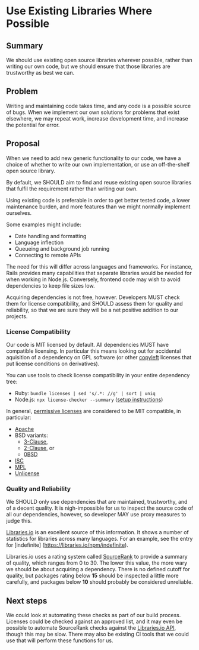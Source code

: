 # Use Existing Libraries Where Possible

## Summary

We should use existing open source libraries wherever possible,
rather than writing our own code, but we should ensure that those
libraries are trustworthy as best we can.

## Problem

Writing and maintaining code takes time, and any code is a possible
source of bugs. When we implement our own solutions for problems
that exist elsewhere, we may repeat work, increase development time,
and increase the potential for error.

## Proposal

When we need to add new generic functionality to our code, we have a
choice of whether to write our own implementation, or use an
off-the-shelf open source library.

By default, we SHOULD aim to find and reuse existing open source
libraries that fulfil the requirement rather than writing our own.

Using existing code is preferable in order to get better tested
code, a lower maintenance burden, and more features than we might
normally implement ourselves.

Some examples might include:

- Date handling and formatting
- Language inflection
- Queueing and background job running
- Connecting to remote APIs

The need for this will differ across languages and frameworks. For
instance, Rails provides many capabilities that separate libraries
would be needed for when working in Node.js. Conversely, frontend
code may wish to avoid dependencies to keep file sizes low.

Acquiring dependencies is not free, however. Developers MUST check
them for license compatibility, and SHOULD assess them for quality
and reliability, so that we are sure they will be a net positive
addition to our projects.

### License Compatibility

Our code is MIT licensed by default. All dependencies MUST have
compatible licensing. In particular this means looking out for
accidental aquisition of a dependency on GPL software (or other
[copyleft](https://en.wikipedia.org/wiki/Copyleft) licenses that put
license conditions on derivatives).

You can use tools to check license compatibility in your entire
dependency tree:

- Ruby: `bundle licenses | sed 's/.*: //g' | sort | uniq`
- Node.js: `npx license-checker --summary` ([setup instructions](https://www.npmjs.com/package/license-checker))

In general, [permissive licenses](https://en.wikipedia.org/wiki/Permissive_software_license)
are considered to be MIT compatible, in particular:

- [Apache](https://opensource.org/licenses/Apache-2.0)
- BSD variants:
  - [3-Clause](https://opensource.org/licenses/BSD-3-Clause),
  - [2-Clause](https://opensource.org/licenses/BSD-2-Clause), or
  - [0BSD](https://opensource.org/licenses/0BSD)
- [ISC](https://opensource.org/licenses/ISC)
- [MPL](https://opensource.org/licenses/MPL-2.0)
- [Unlicense](https://opensource.org/licenses/unlicense)

### Quality and Reliability

We SHOULD only use dependencies that are maintained, trustworthy,
and of a decent quality. It is nigh-impossible for us to inspect the
source code of all our dependencies, however, so developer MAY use
proxy measures to judge this.

[Libraries.io](https://libraries.io) is an excellent source of this
information. It shows a number of statistics for libraries across
many languages. For an example, see the entry for \[indefinite]
(https://libraries.io/npm/indefinite).

Libraries.io uses a rating system called [SourceRank](https://docs.libraries.io/overview#sourcerank)
to provide a summary of quality, which ranges from 0 to 30. The
lower this value, the more wary we should be about acquiring a
dependency. There is no defined cutoff for quality, but packages
rating below **15** should be inspected a little more carefully, and
packages below **10** should probably be considered unreliable.

## Next steps

We could look at automating these checks as part of our build
process. Licenses could be checked against an approved list, and it
may even be possible to automate SourceRank checks against the
[Libraries.io API](https://libraries.io/api), though this may be
slow. There may also be existing CI tools that we could use that
will perform these functions for us.
